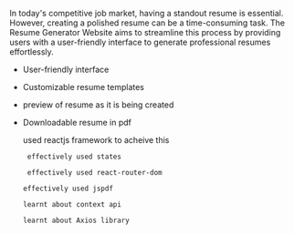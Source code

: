 In today's competitive job market, having a standout resume is essential. However, creating a polished resume can be a time-consuming task. The Resume Generator Website aims to streamline this process by providing users with a user-friendly interface to generate professional resumes effortlessly.
- User-friendly interface
- Customizable resume templates
- preview of resume as it is being created
- Downloadable resume in pdf

  used reactjs framework to acheive this

       effectively used states

       effectively used react-router-dom

      effectively used jspdf

      learnt about context api

      learnt about Axios library
